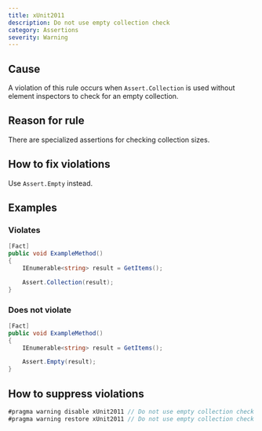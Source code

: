 ```yaml
---
title: xUnit2011
description: Do not use empty collection check
category: Assertions
severity: Warning
---
```


## Cause

A violation of this rule occurs when `Assert.Collection` is used without element inspectors to check for an empty collection.

## Reason for rule

There are specialized assertions for checking collection sizes.

## How to fix violations

Use `Assert.Empty` instead.

## Examples

### Violates

```csharp
[Fact]
public void ExampleMethod()
{
    IEnumerable<string> result = GetItems();

    Assert.Collection(result);
}
```

### Does not violate

```csharp
[Fact]
public void ExampleMethod()
{
    IEnumerable<string> result = GetItems();

    Assert.Empty(result);
}
```

## How to suppress violations

```csharp
#pragma warning disable xUnit2011 // Do not use empty collection check
#pragma warning restore xUnit2011 // Do not use empty collection check
```
